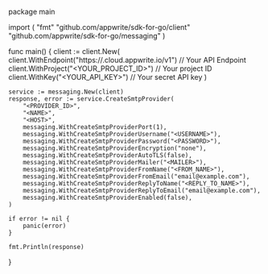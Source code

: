 package main

import (
    "fmt"
    "github.com/appwrite/sdk-for-go/client"
    "github.com/appwrite/sdk-for-go/messaging"
)

func main() {
    client := client.New(
        client.WithEndpoint("https://<REGION>.cloud.appwrite.io/v1") // Your API Endpoint
        client.WithProject("<YOUR_PROJECT_ID>") // Your project ID
        client.WithKey("<YOUR_API_KEY>") // Your secret API key
    )

    service := messaging.New(client)
    response, error := service.CreateSmtpProvider(
        "<PROVIDER_ID>",
        "<NAME>",
        "<HOST>",
        messaging.WithCreateSmtpProviderPort(1),
        messaging.WithCreateSmtpProviderUsername("<USERNAME>"),
        messaging.WithCreateSmtpProviderPassword("<PASSWORD>"),
        messaging.WithCreateSmtpProviderEncryption("none"),
        messaging.WithCreateSmtpProviderAutoTLS(false),
        messaging.WithCreateSmtpProviderMailer("<MAILER>"),
        messaging.WithCreateSmtpProviderFromName("<FROM_NAME>"),
        messaging.WithCreateSmtpProviderFromEmail("email@example.com"),
        messaging.WithCreateSmtpProviderReplyToName("<REPLY_TO_NAME>"),
        messaging.WithCreateSmtpProviderReplyToEmail("email@example.com"),
        messaging.WithCreateSmtpProviderEnabled(false),
    )

    if error != nil {
        panic(error)
    }

    fmt.Println(response)
}
